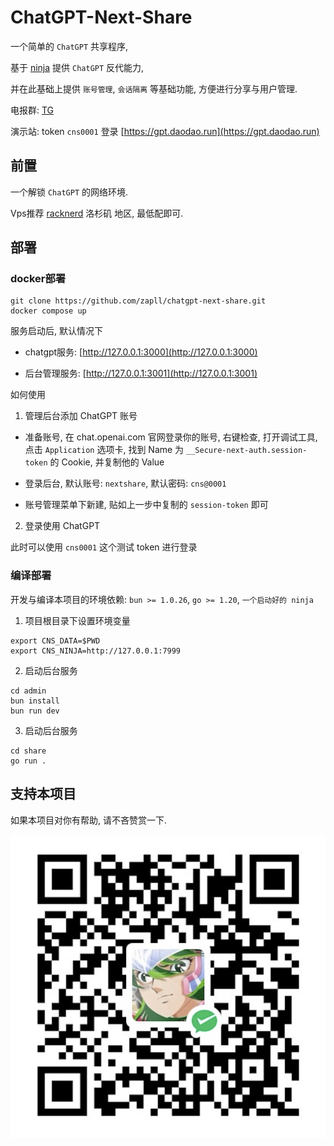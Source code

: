 # ChatGPT-Next-Share

一个简单的 `ChatGPT` 共享程序, 

基于 [ninja](https://github.com/gngpp/ninja) 提供 `ChatGPT` 反代能力, 

并在此基础上提供 `账号管理`, `会话隔离` 等基础功能, 方便进行分享与用户管理.

电报群: [TG](https://t.me/+ZmZ49HVYwU0zYjg1)

演示站: token `cns0001` 登录 [https://gpt.daodao.run](https://gpt.daodao.run)

## 前置

一个解锁 `ChatGPT` 的网络环境. 

Vps推荐 [racknerd](https://my.racknerd.com/aff.php?aff=10886) 洛杉矶 地区, 最低配即可.

## 部署

### docker部署

```shell
git clone https://github.com/zapll/chatgpt-next-share.git
docker compose up
```

服务启动后, 默认情况下 

- chatgpt服务: [http://127.0.0.1:3000](http://127.0.0.1:3000)

- 后台管理服务: [http://127.0.0.1:3001](http://127.0.0.1:3001)

如何使用

1. 管理后台添加 ChatGPT 账号

- 准备账号, 在 chat.openai.com 官网登录你的账号, 右键检查, 打开调试工具, 点击 `Application` 选项卡, 
  找到 Name 为 `__Secure-next-auth.session-token` 的 Cookie, 并复制他的 Value

- 登录后台, 默认账号: `nextshare`, 默认密码: `cns@0001`

- 账号管理菜单下新建, 贴如上一步中复制的 `session-token` 即可

2. 登录使用 ChatGPT

此时可以使用 `cns0001` 这个测试 token 进行登录

### 编译部署

开发与编译本项目的环境依赖: `bun >= 1.0.26`, `go >= 1.20`, `一个启动好的 ninja`

1.  项目根目录下设置环境变量

```shell
export CNS_DATA=$PWD
export CNS_NINJA=http://127.0.0.1:7999
```

2. 启动后台服务

```shell
cd admin
bun install
bun run dev
```

3. 启动后台服务

```shell
cd share
go run .
```

## 支持本项目

如果本项目对你有帮助, 请不吝赞赏一下.

![](./qrcode.png)